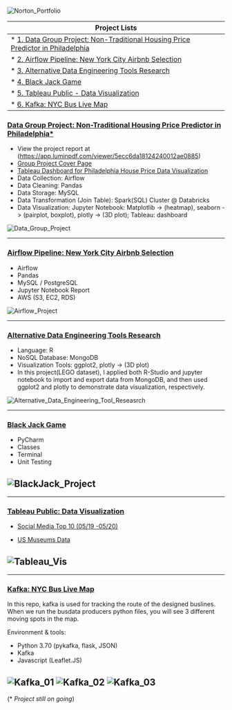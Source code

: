 ![Norton_Portfolio](img/norton_portflio.png)

| Project Lists| 
| ------ | 
| * [1. Data Group Project: Non-Traditional Housing Price Predictor in Philadelphia](#Data-Group-Project:-Non-Traditional-Housing-Price-Predictor-in-Philadelphia*)|
| * [2. Airflow Pipeline: New York City Airbnb Selection](#Airflow-Pipeline:-New-York-City-Airbnb-Selection)|
| * [3. Alternative Data Engineering Tools Research](#Alternative-Data-Engineering-Tools-Research)|
| * [4. Black Jack Game](#Black-Jack-Game)|
| * [5. Tableau Public - Data Visualization](#Tableau-Public:-Data-Visualization)|
| * [6. Kafka: NYC Bus Live Map](#Kafka:-NYC-Bus-Live-Map)|

### [Data Group Project: Non-Traditional Housing Price Predictor in Philadelphia*](https://github.com/nortonlyr/ZCW.DataGroupProject)   

- View the project report at (https://app.luminpdf.com/viewer/5ecc6da18124240012ae0885)
- [Group Project Cover Page](https://malbt.github.io/ZCW.DataGroupProject/) 
- [Tableau Dashboard for Philadelphia House Price Data Visualization](https://public.tableau.com/profile/norton.li#!/vizhome/Philly_House_Vis_Dashboard/Dashboard1?publish=yes)
- Data Collection: Airflow
- Data Cleaning: Pandas
- Data Storage: MySQL
- Data Transformation (Join Table): Spark(SQL) Cluster @ Databricks  
- Data Visualization: Jupyter Notebook: Matplotlib -> (heatmap), seaborn -> (pairplot, boxplot), plotly -> (3D plot); Tableau: dashboard

![Data_Group_Project](img/DataGroupProject.png)
  

---
### [Airflow Pipeline: New York City Airbnb Selection](https://github.com/nortonlyr/DataEngineering.Labs.AirflowProject)

- Airflow
- Pandas
- MySQL / PostgreSQL
- Jupyter Notebook Report
- AWS (S3, EC2, RDS)

![Airflow_Project](img/airflow_flow_chart.png)

---
### [Alternative Data Engineering Tools Research](https://github.com/nortonlyr/Week9-ResearchProjects)  

- Language: R
- NoSQL Database: MongoDB
- Visualization Tools: ggplot2, plotly -> (3D plot)
- In this project(LEGO dataset), I applied both R-Studio and jupyter notebook to import and export data from MongoDB, and then used ggplot2 and plotly to demonstrate data visualization, respectively.
  
![Alternative_Data_Engineering_Tool_Reseasrch](img/fig.svg)

---
### [Black Jack Game](https://github.com/nortonlyr/PythonFundamentals.Labs.BlackJack)   
  
- PyCharm
- Classes 
- Terminal
- Unit Testing 

![BlackJack_Project](img/blackjack.jpg)
---  

---
### [Tableau Public: Data Visualization](https://public.tableau.com/profile/norton.li#!/)   
  
- [Social Media Top 10 (05/19 -05/20)](https://public.tableau.com/profile/norton.li#!/vizhome/Social_Media_19to20_Vis01/Social_Media_19to20_Vis_01)

- [US Museums Data](https://public.tableau.com/profile/norton.li#!/vizhome/US_Museums_Dashboard/US_Museum_Dashboard)

![Tableau_Vis](img/social_media_vis01.png)
---  

---
### [Kafka: NYC Bus Live Map](https://github.com/nortonlyr/Kafka_Live_Map)   
  
In this repo, kafka is used for tracking the route of the designed buslines. When we run the busdata producers python files, you will see 3 different moving spots in the map.

Environment & tools:

- Python 3.70 (pykafka, flask, JSON)
- Kafka
- Javascript (Leaflet.JS)

![Kafka_01](img/kafka_pic_01.png)
![Kafka_02](img/kafka_pic_02.png)
![Kafka_03](img/kafka_pic_03.png)
---  

(* *Project still on going*)
  
